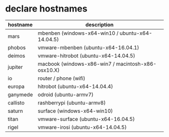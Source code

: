 # declare hostnames

| hostname      | description
| ------------- | ------------- 
| mars          | mbenben (windows-x64-win10 / ubuntu-x64-14.04.5)
| phobos        | vmware-mbenben (ubuntu-x64-16.04.1)
| deimos        | vmware-hitrobot (ubuntu-x64-14.04.5)
| jupiter       | macbook (windows-x86-win7 / macintosh-x86-osx10.X)
| io            | router / phone (wifi)
| europa        | hitrobot (ubuntu-x64-14.04.4)
| ganymede      | odroid (ubuntu-armv7)
| callisto      | rashberrypi (ubuntu-armv8)
| saturn        | surface (windows-x64-win10)
| titan         | vmware-surface (ubuntu-x64-16.04.5)
| rigel         | vmware-irosi (ubuntu-x64-14.04.5)
